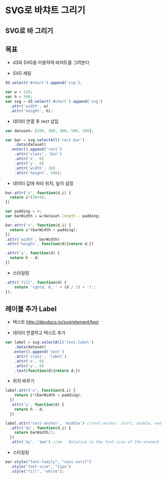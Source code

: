 SVG로 바챠트 그리기
===

SVG로 바 그리기
---

목표
---
- d3와 SVG을 이용하여 바챠트를 그려본다


- SVG 세팅

```javascript
d3.select('#chart').append('svg');
```

```javascript
var w = 120;
var h = 500;
var svg = d3.select('#chart').append('svg')
  .attr('width', w)
  .attr('height', h);

```

- 데이터 연결 후 rect 삽입

```javascript
var dataset= [200, 300, 400, 500, 100];

var bar = svg.selectAll('rect.bar')
    .data(dataset)
  .enter().append('rect')
    .attr('class', 'bar')
    .attr('x', 0)
    .attr('y', 0)
    .attr('width', 20)
    .attr('height', 500);
```

- 데이터 값에 따라 위치, 높이 설정

```javascript
bar.attr('x', function(d,i) {
  return i*(20+4);
})
```

```javascript
var padding = 4;
var barWidth = w/dataset.length - padding;

bar.attr('x', function(d,i) {
  return i*(barWidth + padding);
})
.attr('width', barWidth)
.attr('height', function(d){return d;})
```

```javascript
.attr('y', function(d) {
  return h - d;
})
```

- 스타일링

```javascript
.attr('fill', function(d) {
    return 'rgb(0, 0, ' + (d / 2) + ')';
});

```

레이블 추가 Label
---
- 텍스트 http://devdocs.io/svg/element/text

- 데이터 연결하고 텍스트 추가
```javascript
var label = svg.selectAll('text.label')
    .data(dataset)
   .enter().append('text')
    .attr('class', 'label')
    .attr('x', 0)
    .attr('y', 0)
    .text(function(d){return d;})
```


- 위치 바꾸기
```javascript
label.attr('x', function(d,i) {
    return i*(barWidth + padding);
  })
  .attr('y', function(d) {
    return h - d;
  })
```

```javascript
label.attr('text-anchor', 'middle') //text-anchor: start, middle, end
  .attr('dx', function(d,i) {
    return barWidth/2;
  })
  .attr('dy', '1em') //em	Relative to the font-size of the element
```


- 스타일링
```javascript
bar.style("font-family", "sans-serif")
  .style("font-size", "11px")
  .style("fill", "white");
```
